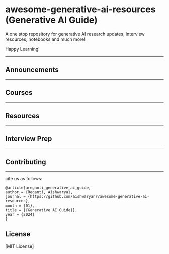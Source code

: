 # awesome-generative-ai-resources (Generative AI Guide)
A one stop repository for generative AI research updates, interview resources, notebooks and much more!

Happy Learning!

---
## Announcements


---

## Courses

---

## Resources


---

## Interview Prep


---

## Contributing

---


cite us as follows:

```
@article{areganti_generative_ai_guide,
author = {Reganti, Aishwarya},
journal = {https://github.com/aishwaryanr/awesome-generative-ai-resources},
month = {01},
title = {{Generative AI Guide}},
year = {2024}
}
```

## License

[MIT License]


